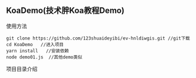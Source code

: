 
## KoaDemo(技术胖Koa教程Demo)

使用方法
```
git clone https://github.com/123shuaideyibi/ev-hnldiwgis.git //git下载
cd KoaDemo   //进入项目
yarn install   //安装依赖
node demo01.js  //其他demo类似
```
项目目录介绍






